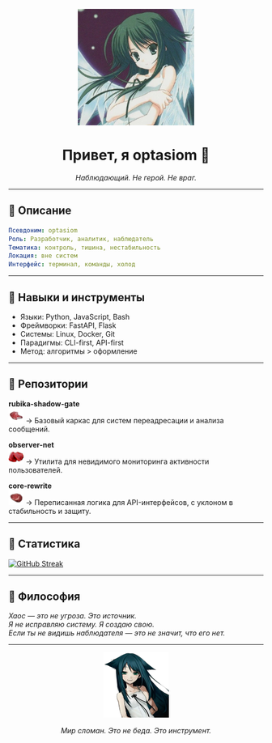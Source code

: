 <p align="center">
  <img src="ico.jpg" width="230" alt="optasiom">
</p>

<h1 align="center">Привет, я optasiom 🥩</h1>
<p align="center"><i>Наблюдающий. Не герой. Не враг.</i></p>

---

## 🥩 Описание

```yaml
Псевдоним: optasiom
Роль: Разработчик, аналитик, наблюдатель
Тематика: контроль, тишина, нестабильность
Локация: вне систем
Интерфейс: терминал, команды, холод
```

---

## 🥩 Навыки и инструменты

- Языки: Python, JavaScript, Bash  
- Фреймворки: FastAPI, Flask  
- Системы: Linux, Docker, Git  
- Парадигмы: CLI-first, API-first  
- Метод: алгоритмы > оформление  

---

## 🥩 Репозитории

**rubika-shadow-gate**  
<img src="1.png" width="30" alt="dl"> → Базовый каркас для систем переадресации и анализа сообщений.  

**observer-net**  
<img src="2.png" width="30" alt="dl"> → Утилита для невидимого мониторинга активности пользователей.  

**core-rewrite**  
<img src="3.png" width="30" alt="dl"> → Переписанная логика для API-интерфейсов, с уклоном в стабильность и защиту.  

---

## 🥩 Статистика

<a href="https://git.io/streak-stats"><img src="https://streak-stats.demolab.com?user=optasiom&theme=shadow-red&hide_border=true&locale=ru&exclude_days=Sun%2CMon%2CTue%2CWed%2CThu%2CFri%2CSat" alt="GitHub Streak" /></a>

---

## 🥩 Философия

<i>Хаос — это не угроза. Это источник.</i>  
<i>Я не исправляю систему. Я создаю свою.</i>  
<i>Если ты не видишь наблюдателя — это не значит, что его нет.</i>

---

<p align="center">
  <img src="or.png" width="130" alt="dl">
</p>

<p align="center"><i>Мир сломан. Это не беда. Это инструмент.</i></p>
